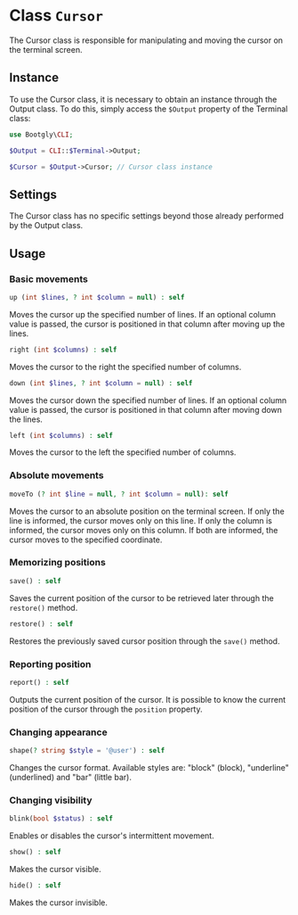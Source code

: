 # Class `Cursor`

The Cursor class is responsible for manipulating and moving the cursor on the terminal screen.

## Instance

To use the Cursor class, it is necessary to obtain an instance through the Output class. To do this, simply access the `$Output` property of the Terminal class:

```php
use Bootgly\CLI;

$Output = CLI::$Terminal->Output;

$Cursor = $Output->Cursor; // Cursor class instance
```

## Settings

The Cursor class has no specific settings beyond those already performed by the Output class.

## Usage

### Basic movements

```php
up (int $lines, ? int $column = null) : self
```

Moves the cursor up the specified number of lines. If an optional column value is passed, the cursor is positioned in that column after moving up the lines.

```php
right (int $columns) : self
```

Moves the cursor to the right the specified number of columns.

```php
down (int $lines, ? int $column = null) : self
```

Moves the cursor down the specified number of lines. If an optional column value is passed, the cursor is positioned in that column after moving down the lines.

```php
left (int $columns) : self
```

Moves the cursor to the left the specified number of columns.

### Absolute movements

```php
moveTo (? int $line = null, ? int $column = null): self
```

Moves the cursor to an absolute position on the terminal screen. If only the line is informed, the cursor moves only on this line. If only the column is informed, the cursor moves only on this column. If both are informed, the cursor moves to the specified coordinate.

### Memorizing positions

```php
save() : self
```

Saves the current position of the cursor to be retrieved later through the `restore()` method.

```php
restore() : self
```

Restores the previously saved cursor position through the `save()` method.

### Reporting position

```php
report() : self
```

Outputs the current position of the cursor. It is possible to know the current position of the cursor through the `position` property.

### Changing appearance

```php
shape(? string $style = '@user') : self
```

Changes the cursor format. Available styles are: "block" (block), "underline" (underlined) and "bar" (little bar).

### Changing visibility

```php
blink(bool $status) : self
```

Enables or disables the cursor's intermittent movement.

```php
show() : self
```

Makes the cursor visible.

```php
hide() : self
```

Makes the cursor invisible.
